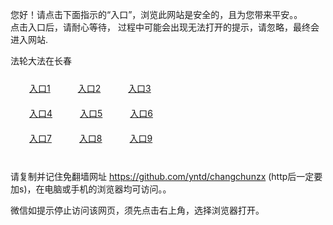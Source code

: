 您好！请点击下面指示的“入口”，浏览此网站是安全的，且为您带来平安。。 <br/>
点击入口后，请耐心等待， 过程中可能会出现无法打开的提示，请忽略，最终会进入网站. </br>

法轮大法在长春<br/>
<div style="padding:10px"><a style="margin:20px" target="_blank" href="https://dsdfnh40brzq.cloudfront.net/2Qpsp?ibwbwvuf" id="ccLink1" rel="nofollow">入口1</a> <a target="_blank" style="margin:20px" href="https://d3a0x8p6dz4o7n.cloudfront.net/2Qpsp?sylqvtw" id="ccLink2" rel="nofollow">入口2</a> <a style="margin:20px" target="_blank" href="https://d31jmjao1dd32k.cloudfront.net/2Qpsp?chgjfwmu" id="ccLink3" rel="nofollow">入口3</a></div>

<div style="padding:10px" ><a style="margin:20px" target="_blank" href="https://dsdfnh40brzq.cloudfront.net/2Qpsp?ibwbwvuf" id="ccLink4" rel="nofollow">入口4</a> <a style="margin:20px" href="https://d3a0x8p6dz4o7n.cloudfront.net/2Qpsp?sylqvtw" target="_blank" id="ccLink5" rel="nofollow">入口5</a> <a style="margin:20px" href="https://d31jmjao1dd32k.cloudfront.net/2Qpsp?chgjfwmu" target="_blank" id="ccLink6" rel="nofollow">入口6</a></div>

<div style="padding:10px"><a style="margin:20px" target="_blank" href="https://dsdfnh40brzq.cloudfront.net/2Qpsp?ibwbwvuf" id="ccLink7" rel="nofollow">入口7</a> <a style="margin:20px" href="https://d3a0x8p6dz4o7n.cloudfront.net/2Qpsp?sylqvtw" target="_blank" id="ccLink8" rel="nofollow">入口8</a> <a style="margin:20px" target="_blank" href="https://d31jmjao1dd32k.cloudfront.net/2Qpsp?chgjfwmu" id="ccLink9" rel="nofollow">入口9</a></div>

<br/>



请复制并记住免翻墙网址 https://github.com/yntd/changchunzx (http后一定要加s)，在电脑或手机的浏览器均可访问。。<br/>

微信如提示停止访问该网页，须先点击右上角，选择浏览器打开。
